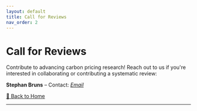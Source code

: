 ```yaml
---
layout: default
title: Call for Reviews
nav_order: 2
---
```


# Call for Reviews 
<p>Contribute to advancing carbon pricing research! Reach out to us if you're interested in collaborating or contributing a systematic review:</p>
<p><strong>Stephan Bruns</strong> – Contact: <em><a href="mailto:stephan.bruns@uhasselt.be">Email</a></em></p>

[🔄 Back to Home](index.md)

---
